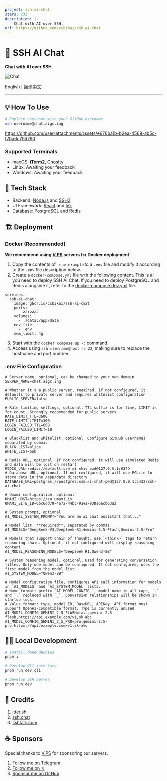 ```yaml
---
project: ssh-ai-chat
stars: 733
description: |-
    Chat with AI over SSH.
url: https://github.com/ccbikai/ssh-ai-chat
---
```


# 🤖 SSH AI Chat

**Chat with AI over SSH.**

![Chat](./images/chat.png)

English | [简体中文](./README.zh-CN.md)

---

## 💡 How To Use

```sh
# Replace username with your GitHub username
ssh username@chat.aigc.ing
```

https://github.com/user-attachments/assets/e676ba1b-b2ea-4568-ab5c-f7ba6c79d790

### Supported Terminals

- macOS: **[iTerm2](https://iterm2.com/)**, [Ghostty](https://ghostty.org/)
- Linux: Awaiting your feedback
- Windows: Awaiting your feedback

## 🧱 Tech Stack

- Backend: [Node.js](https://nodejs.org/) and [SSH2](https://github.com/mscdex/ssh2)
- UI Framework: [React](https://github.com/facebook/react) and [Ink](https://github.com/vadimdemedes/ink)
- Database: [PostgreSQL](https://www.postgresql.org/) and [Redis](https://redis.io/)

## 🏗️ Deployment

### Docker (Recommended)

**We recommend using [V.PS](https://404.li/vps) servers for Docker deployment**.

1. Copy the contents of `.env.example` to a `.env` file and modify it according to the `.env` file description below.
2. Create a `docker-compose.yml` file with the following content. This is all you need to deploy SSH AI Chat. If you need to deploy PostgreSQL and Redis alongside it, refer to the [docker-compose.dev.yml](./docker-compose.dev.yml) file.

```docker
services:
  ssh-ai-chat:
    image: ghcr.io/ccbikai/ssh-ai-chat
    ports:
      - 22:2222
    volumes:
      - ./data:/app/data
    env_file:
      - .env
    mem_limit: 4g
```

3. Start with the `docker compose up -d` command.
4. Access using `ssh username@host -p 22`, making sure to replace the hostname and port number.

### .env File Configuration

```env
# Server name, optional, can be changed to your own domain
SERVER_NAME=chat.aigc.ing

# Whether it's a public server, required. If not configured, it defaults to private server and requires whitelist configuration
PUBLIC_SERVER=false

# Rate limiting settings, optional. TTL suffix is for time, LIMIT is for count. Strongly recommended for public servers
RATE_LIMIT_TTL=3600
RATE_LIMIT_LIMIT=300
LOGIN_FAILED_TTL=600
LOGIN_FAILED_LIMIT=10

# Blacklist and whitelist, optional. Configure GitHub usernames separated by commas
BLACK_LIST=alice
WHITE_LIST=bob

# Redis URL, optional. If not configured, it will use simulated Redis and data will be lost on restart
REDIS_URL=redis://default:ssh-ai-chat-pwd@127.0.0.1:6379
# Database URL, optional. If not configured, it will use PGLite to store data in the /app/data directory
DATABASE_URL=postgres://postgres:ssh-ai-chat-pwd@127.0.0.1:5432/ssh-ai-chat

# Umami configuration, optional
UMAMI_HOST=https://eu.umami.is
UMAMI_SITE_ID=6bc6dd79-4672-44bc-91ea-938a6acb63a2

# System prompt, optional
AI_MODEL_SYSTEM_PROMPT="You are an AI chat assistant that..."

# Model list, **required**, separated by commas
AI_MODELS="DeepSeek-V3,DeepSeek-R1,Gemini-2.5-Flash,Gemini-2.5-Pro"

# Models that support chain of thought, use `<think>` tags to return reasoning chain. Optional, if not configured will display reasoning content
AI_MODEL_REASONING_MODELS="DeepSeek-R1,Qwen3-8B"

# System reasoning model, optional, used for generating conversation titles. Only one model can be configured. If not configured, uses the first model from the model list
AI_SYSTEM_MODEL="Qwen3-8B"

# Model configuration file, configures API call information for models in `AI_MODELS` and `AI_SYSTEM_MODEL` lists.
# Name format: prefix `AI_MODEL_CONFIG_`, model name in all caps, `-` and `.` replaced with `_`. Conversion relationships will be shown in startup logs.
# Value format: type, model ID, BaseURL, APIKey. API format must support OpenAI-compatible format. Type is currently unused
AI_MODEL_CONFIG_GEMINI_2_5_FLASH=fast,gemini-2.5-flash,https://api.example.com/v1,sk-abc
AI_MODEL_CONFIG_GEMINI_2_5_PRO=pro,gemini-2.5-pro,https://api.example.com/v1,sk-abc
```

## 👨‍💻 Local Development

```sh
# Install dependencies
pnpm i

# Develop CLI interface
pnpm run dev:cli

# Develop SSH Server
pnpm run dev
```

## 💖 Credits

1. [itter.sh](https://www.itter.sh/)
2. [ssh.chat](https://github.com/shazow/ssh-chat)
3. [sshtalk.com](https://github.com/akazwz/sshtalk)

## ☕ Sponsors

Special thanks to [V.PS](https://404.li/vps) for sponsoring our servers.

1. [Follow me on Telegram](https://t.me/miantiao_me)
2. [Follow me on 𝕏](https://404.li/kai)
3. [Sponsor me on GitHub](https://github.com/sponsors/ccbikai)

